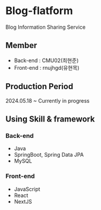 # Blog-flatform
Blog Information Sharing Service

## Member
- Back-end : CMU02(최현준)
- Front-end : rnujhgd(유현목)

## Production Period
2024.05.18 ~ Currently in progress

## Using Skill & framework
### Back-end
- Java
- SpringBoot, Spring Data JPA
- MySQL
### Front-end
- JavaScript
- React
- NextJS
